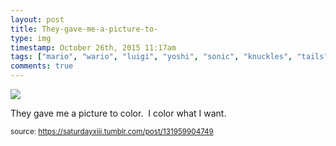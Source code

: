 ```yaml
---
layout: post
title: They-gave-me-a-picture-to-
type: img
timestamp: October 26th, 2015 11:17am
tags: ["mario", "wario", "luigi", "yoshi", "sonic", "knuckles", "tails", "amy", "hedgehog", "nintendo", "sega", "crayons", "art"]
comments: true
---
```

<img src="https://saturdayxiii.github.io/media/131959904749.jpg"/>

They gave me a picture to color.  I color what I want.
 
  
<small>source: https://saturdayxiii.tumblr.com/post/131959904749</small>